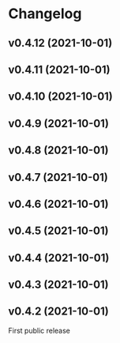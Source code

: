 # Changelog

<!--next-version-placeholder-->

## v0.4.12 (2021-10-01)


## v0.4.11 (2021-10-01)


## v0.4.10 (2021-10-01)


## v0.4.9 (2021-10-01)


## v0.4.8 (2021-10-01)


## v0.4.7 (2021-10-01)


## v0.4.6 (2021-10-01)


## v0.4.5 (2021-10-01)


## v0.4.4 (2021-10-01)


## v0.4.3 (2021-10-01)


## v0.4.2 (2021-10-01)

First public release


